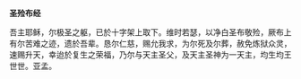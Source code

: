 **圣殓布经**

吾主耶稣，尔极圣之躯，已於十字架上取下。维时若瑟，以净白圣布敬殓，厥布上有尔苦难之迹，遗於吾辈。恳尔仁慈，赐允我求，为尔死及尔葬，赦免炼狱众灵，速赐升天，幸迨於复生之荣福，乃尔与天主圣父，及天主圣神为一天主，均生均王世世。亚孟。